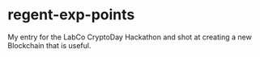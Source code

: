 # regent-exp-points
My entry for the LabCo CryptoDay Hackathon and shot at creating a new Blockchain that is useful.
